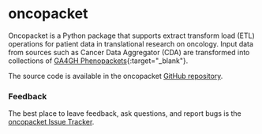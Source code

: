 # oncopacket


Oncopacket is a Python package that supports extract transform load (ETL)
operations for patient data in translational research on oncology.
Input data from sources such as Cancer Data Aggregator (CDA) are
transformed into collections of
[GA4GH Phenopackets](https://github.com/phenopackets/phenopacket-schema){:target="\_blank"}.

The source code is available in the oncopacket [GitHub repository](https://github.com/monarch-initiative/oncopacket).

### Feedback


The best place to leave feedback, ask questions, and report bugs is the
[oncopacket Issue Tracker](https://github.com/monarch-initiative/oncopacket/issues).

